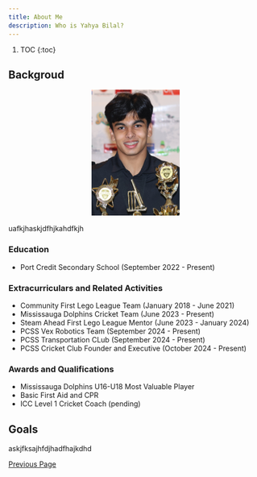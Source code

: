 ```yaml
---
title: About Me
description: Who is Yahya Bilal?
---
```


1. TOC
{:toc}

## Backgroud
<p align="center">
    <img src="./Assets/myPhoto.JPG" width="175" height="250">
</p>

uafkjhaskjdfhjkahdfkjh

### Education
- Port Credit Secondary School (September 2022 - Present)

### Extracurriculars and Related Activities
- Community First Lego League Team (January 2018 - June 2021)
- Mississauga Dolphins Cricket Team (June 2023 - Present)
- Steam Ahead First Lego League Mentor (June 2023 - January 2024)
- PCSS Vex Robotics Team (September 2024 - Present)
- PCSS Transportation CLub (September 2024 - Present)
- PCSS Cricket Club Founder and Executive (October 2024 - Present)

### Awards and Qualifications
- Mississauga Dolphins U16-U18 Most Valuable Player
- Basic First Aid and CPR
- ICC Level 1 Cricket Coach (pending)
  
## Goals
askjfksajhfdjhadfhajkdhd

[Previous Page](./)
